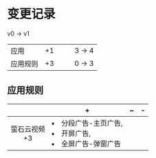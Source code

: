 # 变更记录

v0 -> v1

||||||
|-|:-:|:-:|:-:|:-:|
|应用|+1|||3 -> 4|
|应用规则|+3|||0 -> 3|

## 应用规则

||+|~|-|
|:-:|-|-|-|
|萤石云视频<br>+3|<li>分段广告-主页广告,<li>开屏广告,<li>全屏广告-弹窗广告|||
